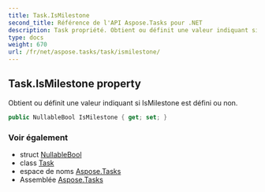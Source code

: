 ```yaml
---
title: Task.IsMilestone
second_title: Référence de l'API Aspose.Tasks pour .NET
description: Task propriété. Obtient ou définit une valeur indiquant si IsMilestone est défini ou non.
type: docs
weight: 670
url: /fr/net/aspose.tasks/task/ismilestone/
---
```

## Task.IsMilestone property

Obtient ou définit une valeur indiquant si IsMilestone est défini ou non.

```csharp
public NullableBool IsMilestone { get; set; }
```

### Voir également

* struct [NullableBool](../../nullablebool/)
* class [Task](../)
* espace de noms [Aspose.Tasks](../../task/)
* Assemblée [Aspose.Tasks](../../../)


